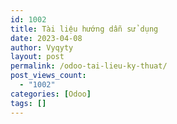 ```yaml
---
id: 1002
title: Tài liệu hướng dẫn sử dụng
date: 2023-04-08
author: Vyqyty
layout: post
permalink: /odoo-tai-lieu-ky-thuat/
post_views_count:
  - "1002"
categories: [Odoo]
tags: []
---
```

